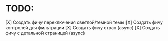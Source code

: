 # TODO:
[X] Создать фичу переключения светлой/темной темы
[X] Создать фичу контролей для фильтрации
[X] Создать фичу стран (async)
[X] Создать фичу с детальной страницей (async)

